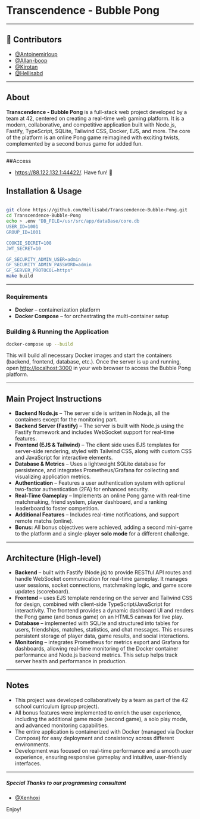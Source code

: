 # Transcendence - Bubble Pong

---

## 👥 Contributors

- [@Antoinemirloup](https://github.com/antoinemirloup)
- [@Allan-boop](https://github.com/allan-boop)
- [@Kirotan](https://github.com/Kirotan)
- [@Hellisabd](https://github.com/Hellisabd)

---

## About

**Transcendence - Bubble Pong** is a full-stack web project developed by a team at 42, centered on creating a real-time web gaming platform. It is a modern, collaborative, and competitive application built with Node.js, Fastify, TypeScript, SQLite, Tailwind CSS, Docker, EJS, and more. The core of the platform is an online Pong game reimagined with exciting twists, complemented by a second bonus game for added fun.

---

##Access
- https://88.122.132.1:44422/. Have fun! 🎉

## Installation & Usage

```bash

git clone https://github.com/Hellisabd/Transcendence-Bubble-Pong.git
cd Transcendence-Bubble-Pong
echo > .env "DB_FILE=/usr/src/app/dataBase/core.db
USER_ID=1001
GROUP_ID=1001

COOKIE_SECRET=108
JWT_SECRET=10

GF_SECURITY_ADMIN_USER=admin
GF_SECURITY_ADMIN_PASSWORD=admin
GF_SERVER_PROTOCOL=https"
make build

```


---

### Requirements

* **Docker** – containerization platform
* **Docker Compose** – for orchestrating the multi-container setup

### Building & Running the Application

```bash
docker-compose up --build
```

This will build all necessary Docker images and start the containers (backend, frontend, database, etc.). Once the server is up and running, open [http://localhost:3000](http://localhost:3000) in your web browser to access the Bubble Pong platform.

---

## Main Project Instructions

* **Backend Node.js** – The server side is written in Node.js, all the containers except for the monitoring part.
* **Backend Server (Fastify)** – The server is built with Node.js using the Fastify framework and includes WebSocket support for real-time features.
* **Frontend (EJS & Tailwind)** – The client side uses EJS templates for server-side rendering, styled with Tailwind CSS, along with custom CSS and JavaScript for interactive elements.
* **Database & Metrics** – Uses a lightweight SQLite database for persistence, and integrates Prometheus/Grafana for collecting and visualizing application metrics.
* **Authentication** – Features a user authentication system with optional two-factor authentication (2FA) for enhanced security.
* **Real-Time Gameplay** – Implements an online Pong game with real-time matchmaking, friend system, player dashboard, and a ranking leaderboard to foster competition.
* **Additional Features** – Includes real-time notifications, and support remote matchs (online).
* **Bonus:** All bonus objectives were achieved, adding a second mini-game to the platform and a single-player **solo mode** for a different challenge.

---

## Architecture (High‑level)

* **Backend** – built with Fastify (Node.js) to provide RESTful API routes and handle WebSocket communication for real-time gameplay. It manages user sessions, socket connections, matchmaking logic, and game score updates (scoreboard).
* **Frontend** – uses EJS template rendering on the server and Tailwind CSS for design, combined with client-side TypeScript/JavaScript for interactivity. The frontend provides a dynamic dashboard UI and renders the Pong game (and bonus game) on an HTML5 canvas for live play.
* **Database** – implemented with SQLite and structured into tables for users, friendships, matches, statistics, and chat messages. This ensures persistent storage of player data, game results, and social interactions.
* **Monitoring** – integrates Prometheus for metrics export and Grafana for dashboards, allowing real-time monitoring of the Docker container performance and Node.js backend metrics. This setup helps track server health and performance in production.

---

## Notes

* This project was developed collaboratively by a team as part of the 42 school curriculum (group project).
* All bonus features were implemented to enrich the user experience, including the additional game mode (second game), a solo play mode, and advanced monitoring capabilities.
* The entire application is containerized with Docker (managed via Docker Compose) for easy deployment and consistency across different environments.
* Development was focused on real-time performance and a smooth user experience, ensuring responsive gameplay and intuitive, user-friendly interfaces.

---

##### Special Thanks to our programming consultant

- [@Xenhoxi](https://github.com/Xenhoxi)

Enjoy!
